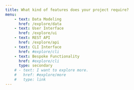 ```yaml
---
title: What kind of features does your project require?
menu:
    - text: Data Modeling
      href: /explore/data
    - text: User Interface
      href: /explore/ui
    - text: REST API
      href: /explore/api
    - text: CLI Interface
      href: #explore/cli
    - text: Bespoke Functionality
      href: #explore/cli
      type: secondary
    # - text: I want to explore more.
    #   href: #explore/more
    #   type: link
---
```

